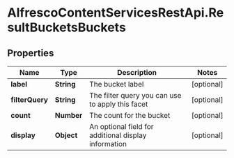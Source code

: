 # AlfrescoContentServicesRestApi.ResultBucketsBuckets

## Properties
Name | Type | Description | Notes
------------ | ------------- | ------------- | -------------
**label** | **String** | The bucket label | [optional] 
**filterQuery** | **String** | The filter query you can use to apply this facet | [optional] 
**count** | **Number** | The count for the bucket | [optional] 
**display** | **Object** | An optional field for additional display information | [optional] 


